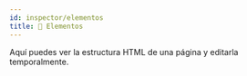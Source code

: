 ```yaml
---
id: inspector/elementos
title: 📄 Elementos
---
```


Aquí puedes ver la estructura HTML de una página y editarla temporalmente.

